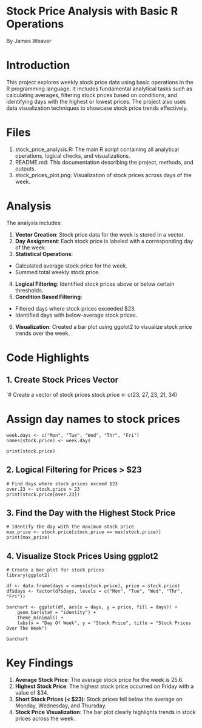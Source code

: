 # Stock Price Analysis with Basic R Operations
By James Weaver

# Introduction
This project explores weekly stock price data using basic operations in the R programming language. It includes fundamental analytical tasks such as calculating averages, filtering stock prices based on conditions, and identifying days with the highest or lowest prices. The project also uses data visualization techniques to showcase stock price trends effectively.

# Files
1. stock_price_analysis.R: The main R script containing all analytical operations, logical checks, and visualizations.
2. README.md: This documentation describing the project, methods, and outputs.
3. stock_prices_plot.png: Visualization of stock prices across days of the week.

# Analysis
The analysis includes:
1. **Vector Creation**: Stock price data for the week is stored in a vector.
2. **Day Assignment**: Each stock price is labeled with a corresponding day of the week.
3. **Statistical Operations**:
- Calculated average stock price for the week.
- Summed total weekly stock price.
4. **Logical Filtering**: Identified stock prices above or below certain thresholds.
5. **Condition Based Filtering**:
- Filtered days where stock prices exceeded $23.
- Identified days with below-average stock prices.
6. **Visualization**: Created a bar plot using ggplot2 to visualize stock price trends over the week.

# Code Highlights
## 1. Create Stock Prices Vector
`# Create a vector of stock prices
stock.price <- c(23, 27, 23, 21, 34)

# Assign day names to stock prices
```
week.days <- c("Mon", "Tue", "Wed", "Thr", "Fri")
names(stock.price) <- week.days

print(stock.price)
```
## 2. Logical Filtering for Prices > $23
```
# Find days where stock prices exceed $23
over.23 <- stock.price > 23
print(stock.price[over.23])
```
## 3. Find the Day with the Highest Stock Price
```
# Identify the day with the maximum stock price
max_price <- stock.price[stock.price == max(stock.price)]
print(max_price)
```
## 4. Visualize Stock Prices Using ggplot2
```
# Create a bar plot for stock prices
library(ggplot2)

df <- data.frame(days = names(stock.price), price = stock.price)
df$days <- factor(df$days, levels = c("Mon", "Tue", "Wed", "Thr", "Fri"))

barchart <- ggplot(df, aes(x = days, y = price, fill = days)) +
    geom_bar(stat = "identity") +
    theme_minimal() +
    labs(x = "Day Of Week", y = "Stock Price", title = "Stock Prices Over The Week")

barchart
```

# Key Findings
1. **Average Stock Price**: The average stock price for the week is 25.6.
2. **Highest Stock Price**: The highest stock price occurred on Friday with a value of $34.
3. **Short Stock Prices (< $23)**: Stock prices fell below the average on Monday, Wednesday, and Thursday.
4. **Stock Price Visualization**: The bar plot clearly highlights trends in stock prices across the week.
